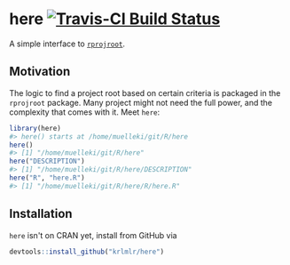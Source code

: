 <!-- README.md is generated from README.Rmd. Please edit that file -->
here [![Travis-CI Build Status](https://travis-ci.org/krlmlr/here.svg?branch=master)](https://travis-ci.org/krlmlr/here)
========================================================================================================================

A simple interface to [`rprojroot`](https://github.com/krlmlr/rprojroot).

Motivation
----------

The logic to find a project root based on certain criteria is packaged in the `rprojroot` package. Many project might not need the full power, and the complexity that comes with it. Meet `here`:

``` r
library(here)
#> here() starts at /home/muelleki/git/R/here
here()
#> [1] "/home/muelleki/git/R/here"
here("DESCRIPTION")
#> [1] "/home/muelleki/git/R/here/DESCRIPTION"
here("R", "here.R")
#> [1] "/home/muelleki/git/R/here/R/here.R"
```

Installation
------------

`here` isn't on CRAN yet, install from GitHub via

``` r
devtools::install_github("krlmlr/here")
```
